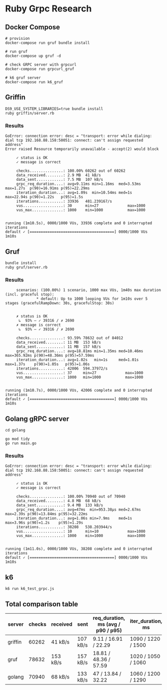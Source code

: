 # Ruby Grpc Research

## Docker Compose

```
# provision
docker-compose run gruf bundle install

# run gruf
docker-compose up gruf -d

# check GRPC server with grpcurl
docker-compose run grpcurl_gruf

# k6 gruf server
docker-compose run k6_gruf
```

## Griffin

```shell
DS9_USE_SYSTEM_LIBRARIES=true bundle install
ruby griffin/server.rb
```

### Results

```
GoError: connection error: desc = "transport: error while dialing: dial tcp 192.168.88.158:50051: connect: can't assign requested address"
Error raised Resource temporarily unavailable - accept(2) would block

     ✓ status is OK
     ✓ message is correct

     checks...............: 100.00% 60262 out of 60262
     data_received........: 2.9 MB  41 kB/s
     data_sent............: 7.5 MB  107 kB/s
     grpc_req_duration....: avg=9.11ms min=1.16ms  med=3.53ms max=1.27s  p(90)=16.91ms p(95)=22.29ms
     iteration_duration...: avg=1.09s  min=10.54ms med=1s     max=22.94s p(90)=1.22s   p(95)=1.5s   
     iterations...........: 33936   481.239167/s
     vus..................: 30      min=27             max=1000
     vus_max..............: 1000    min=1000           max=1000


running (1m10.5s), 0000/1000 VUs, 33936 complete and 0 interrupted iterations
default ✓ [======================================] 0000/1000 VUs  1m10s
```

## Gruf

```shell
bundle install
ruby gruf/server.rb
```

### Results
```
     scenarios: (100.00%) 1 scenario, 1000 max VUs, 1m40s max duration (incl. graceful stop):
              * default: Up to 1000 looping VUs for 1m10s over 5 stages (gracefulRampDown: 30s, gracefulStop: 30s)


     ✗ status is OK
      ↳  93% — ✓ 39316 / ✗ 2690
     ✗ message is correct
      ↳  93% — ✓ 39316 / ✗ 2690

     checks...............: 93.59% 78632 out of 84012
     data_received........: 11 MB  153 kB/s
     data_sent............: 11 MB  157 kB/s
     grpc_req_duration....: avg=18.81ms min=1.35ms med=10.46ms max=365.92ms p(90)=48.36ms p(95)=57.59ms
     iteration_duration...: avg=1.02s   min=1s     med=1.01s   max=1.37s    p(90)=1.05s   p(95)=1.06s  
     iterations...........: 42006  594.37972/s
     vus..................: 37     min=27             max=1000
     vus_max..............: 1000   min=1000           max=1000


running (1m10.7s), 0000/1000 VUs, 42006 complete and 0 interrupted iterations
default ✓ [======================================] 0000/1000 VUs  1m10s
```

## Golang gRPC server
```shell
cd golang

go mod tidy
go run main.go
```

### Results

```
GoError: connection error: desc = "transport: error while dialing: dial tcp 192.168.88.158:50051: connect: can't assign requested address"

     ✓ status is OK
     ✓ message is correct

     checks...............: 100.00% 70940 out of 70940
     data_received........: 4.8 MB  68 kB/s
     data_sent............: 9.4 MB  133 kB/s
     grpc_req_duration....: avg=47ms  min=953.38µs med=2.67ms max=2.39s p(90)=13.84ms p(95)=32.22ms
     iteration_duration...: avg=1.06s min=7.9ms    med=1s     max=3.96s p(90)=1.2s    p(95)=1.29s  
     iterations...........: 38208   538.203944/s
     vus..................: 10      min=10             max=1000
     vus_max..............: 1000    min=1000           max=1000


running (1m11.0s), 0000/1000 VUs, 38208 complete and 0 interrupted iterations
default ✓ [======================================] 0000/1000 VUs  1m10s
```

## k6

```shell
k6 run k6_test_grpc.js
```

## Total comparison table

| server  | checks | received | sent     | req_duration, ms (avg / p90 / p95) | iter_duration, ms  | iter_count | iter_rps |
|---------|--------|----------|----------|------------------------------------|--------------------|------------|----------|
| griffin | 60262  | 41 kB/s  | 107 kB/s | 9.11 / 16.91 / 22.29               | 1090 / 1220 / 1500 | 33936      | 481.2    |
| gruf    | 78632  | 153 kB/s | 157 kB/s | 18.81 / 48.36 / 57.59              | 1020 / 1050 / 1060 | 42006      | 594.3    |
| golang  | 70940  | 68 kB/s  | 133 kB/s | 47 / 13.84 / 32.22                 | 1060 / 1200 / 1290 | 38208      | 538.2    |

